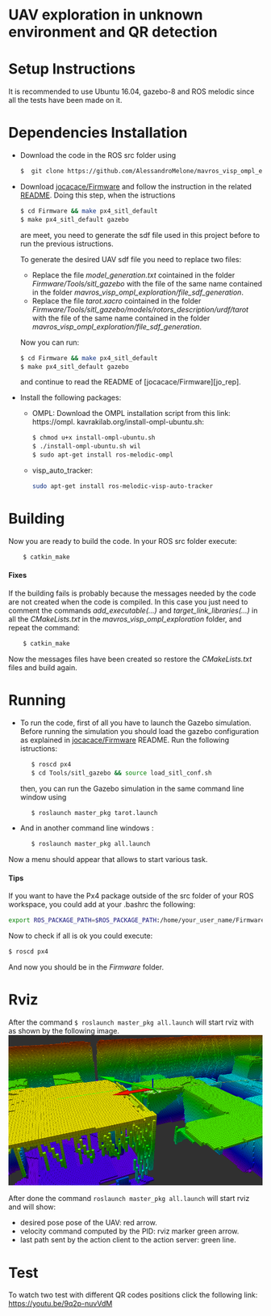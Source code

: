 # UAV exploration in unknown environment and QR detection

# Setup Instructions
It is recommended to use Ubuntu 16.04, gazebo-8 and ROS melodic since all the tests have been made on it. 

# Dependencies Installation
- Download the code in the ROS src folder using 
     ```sh
    $  git clone https://github.com/AlessandroMelone/mavros_visp_ompl_exploration.git
    ```

- Download [jocacace/Firmware](https://github.com/jocacace) and follow the instruction in the related [README](https://github.com/jocacace/Firmware/blob/master/README.md). Doing this step, when the istructions 
    ```sh
    $ cd Firmware && make px4_sitl_default
    $ make px4_sitl_default gazebo
    ```
    are meet, you need to generate the sdf file used in this project before to run the previous istructions. 
    
    To generate the desired UAV sdf file you need to replace two files:
    - Replace the file *model_generation.txt* cointained in the folder *Firmware/Tools/sitl_gazebo* with the file of the same name contained in the folder *mavros_visp_ompl_exploration/file_sdf_generation*.
    - Replace the file *tarot.xacro* cointained in the folder *Firmware/Tools/sitl_gazebo/models/rotors_description/urdf/tarot*
    with the file of the same name contained in the folder *mavros_visp_ompl_exploration/file_sdf_generation*. 
    
    Now you can run: 
     ```sh
    $ cd Firmware && make px4_sitl_default
    $ make px4_sitl_default gazebo
    ```

    and continue to read the README of [jocacace/Firmware][jo_rep].
- Install the following packages:
    - OMPL:
    Download the OMPL installation script from this link: https://ompl.
    kavrakilab.org/install-ompl-ubuntu.sh:
        ```sh    
        $ chmod u+x install-ompl-ubuntu.sh
        $ ./install-ompl-ubuntu.sh wil
        $ sudo apt-get install ros-melodic-ompl
        ```
    - visp_auto_tracker:
        ```sh
        sudo apt-get install ros-melodic-visp-auto-tracker
        ```
# Building 
Now you are ready to build the code.
In your ROS src folder execute:
```sh
    $ catkin_make
```
#### Fixes
If the building fails is probably because the messages needed by the code are not created when the code is compiled.
In this case you just need to comment the commands *add_executable(...)*  and *target_link_libraries(...)* in all the *CMakeLists.txt* in the *mavros_visp_ompl_exploration* folder, and repeat the command: 
```sh
    $ catkin_make
```


Now the messages files have been created so restore the *CMakeLists.txt* files and build again.
# Running 
- To run the code, first of all you have to launch the Gazebo simulation. Before running the simulation you should load the gazebo configuration as explained in [jocacace/Firmware](https://github.com/jocacace) README. Run the following istructions: 
     ```sh    
        $ roscd px4
        $ cd Tools/sitl_gazebo && source load_sitl_conf.sh
    ```
    then, you can run the Gazebo simulation in the same command line window using
     ```sh    
        $ roslaunch master_pkg tarot.launch 
    ```

- And in another command line windows :
     ```sh    
        $ roslaunch master_pkg all.launch
    ```
Now a menu should appear that allows to start various task.

#### Tips
If you want to have the Px4 package outside of the src folder of your ROS workspace, you could add at your .bashrc the following: 
```sh 
export ROS_PACKAGE_PATH=$ROS_PACKAGE_PATH:/home/your_user_name/Firmware/
```
Now to check if all is ok you could execute:
```sh 
$ roscd px4
```
And now you should be in the *Firmware* folder.
# Rviz
After the command `$ roslaunch master_pkg all.launch` will start rviz with as shown by the following image.
![rviz window](docs/rviz_uav.png)

After done the command `roslaunch master_pkg all.launch` will start rviz and will show: 
* desired pose pose of the UAV: red arrow. 
* velocity command computed by the PID: rviz marker green arrow. 
* last path sent by the action client to the action server: green line.

# Test
To watch two test with different QR codes positions click the following link: https://youtu.be/9q2p-nuvVdM

